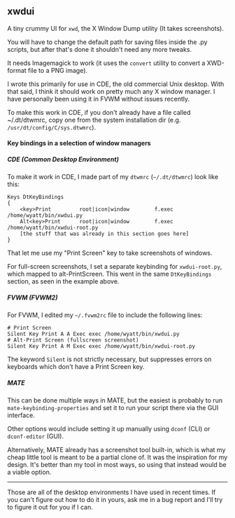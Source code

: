 xwdui
-----

A tiny crummy UI for `xwd`, the X Window Dump utility (It takes screenshots).

You will have to change the default path for saving files inside the .py
scripts, but after that's done it shouldn't need any more tweaks.

It needs Imagemagick to work (it uses the `convert` utility to convert a
XWD-format file to a PNG image).

I wrote this primarily for use in CDE, the old commercial Unix desktop. With
that said, I think it should work on pretty much any X window manager. I have
personally been using it in FVWM without issues recently.

To make this work in CDE, if you don't already have a file called ~/.dt/dtwmrc,
copy one from the system installation dir (e.g. `/usr/dt/config/C/sys.dtwmrc`).


#### Key bindings in a selection of window managers
##### CDE (Common Desktop Environment)
To make it work in CDE, I made part of my `dtwmrc` (`~/.dt/dtwmrc`) look like
this:
````
Keys DtKeyBindings
{
    <key>Print         root|icon|window        f.exec /home/wyatt/bin/xwdui.py
    Alt<key>Print      root|icon|window        f.exec /home/wyatt/bin/xwdui-root.py
    [the stuff that was already in this section goes here]
}
````
That let me use my "Print Screen" key to take screenshots of windows.

For full-screen screenshots, I set a separate keybinding for `xwdui-root.py`,
which mapped to alt-PrintScreen. This went in the same `DtKeyBindings` section,
as seen in the example above.

##### FVWM (FVWM2)
For FVWM, I edited my `~/.fvwm2rc` file to include the following lines:
````
# Print Screen
Silent Key Print A A Exec exec /home/wyatt/bin/xwdui.py
# Alt-Print Screen (fullscreen screenshot)
Silent Key Print A M Exec exec /home/wyatt/bin/xwdui-root.py
````

The keyword `Silent` is not strictly necessary, but suppresses errors on
keyboards which don't have a Print Screen key.

##### MATE
This can be done multiple ways in MATE, but the easiest is probably to run
`mate-keybinding-properties` and set it to run your script there via the GUI
interface.

Other options would include setting it up manually using `dconf` (CLI) or
`dconf-editor` (GUI).

Alternatively, MATE already has a screenshot tool
built-in, which is what my cheap little tool is meant to be a partial clone of.
It was the inspiration for my design. It's better than my tool in most ways,
so using that instead would be a viable option.

---

Those are all of the desktop environments I have used in recent times. If you
can't figure out how to do it in yours, ask me in a bug report and I'll
try to figure it out for you if I can.

